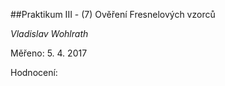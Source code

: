 ##Praktikum III - (7) Ověření Fresnelových vzorců

*Vladislav Wohlrath*

Měřeno: 5. 4. 2017

Hodnocení: 
